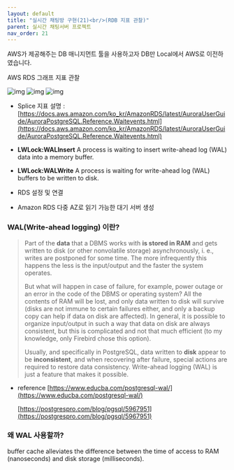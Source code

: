 ```yaml
---
layout: default
title: "실시간 채팅방 구현(21)<br/>(RDB 지표 관찰)"
parent: 실시간 채팅서버 프로젝트
nav_order: 21
---
```


AWS가 제공해주는 DB 매니지먼트 툴을 사용하고자 DB만 Local에서 AWS로 이전하였습니다.

AWS RDS 그래프 지표 관찰

![img](../../../assets/img/rds/1.png)
![img](../../../assets/img/rds/2.png)
![img](../../../assets/img/rds/3.png)


* Splice 지표 설명 : [https://docs.aws.amazon.com/ko_kr/AmazonRDS/latest/AuroraUserGuide/AuroraPostgreSQL.Reference.Waitevents.html](https://docs.aws.amazon.com/ko_kr/AmazonRDS/latest/AuroraUserGuide/AuroraPostgreSQL.Reference.Waitevents.html)

* **LWLock:WALInsert**
    A process is waiting to insert write-ahead log (WAL) data into a memory buffer.

* **LWLock:WALWrite**
    A process is waiting for write-ahead log (WAL) buffers to be written to disk.



* RDS 설정 및 연결
* Amazon RDS 다중 AZ로 읽기 가능한 대기 서버 생성


### WAL(Write-ahead logging) 이란?

> Part of the **data** that a DBMS works with **is stored in RAM** and gets written to disk (or other nonvolatile storage) asynchronously, i. e., writes are postponed for some time. The more infrequently this happens the less is the input/output and the faster the system operates.
>
> But what will happen in case of failure, for example, power outage or an error in the code of the DBMS or operating system? All the contents of RAM will be lost, and only data written to disk will survive (disks are not immune to certain failures either, and only a backup copy can help if data on disk are affected). In general, it is possible to organize input/output in such a way that data on disk are always consistent, but this is complicated and not that much efficient (to my knowledge, only Firebird chose this option).
>
> Usually, and specifically in PostgreSQL, data written to **disk** appear to be **inconsistent**, and when recovering after failure, special actions are required to restore data consistency. Write-ahead logging (WAL) is just a feature that makes it possible.

* reference
    [https://www.educba.com/postgresql-wal/](https://www.educba.com/postgresql-wal/)
    
    [https://postgrespro.com/blog/pgsql/5967951](https://postgrespro.com/blog/pgsql/5967951)

### 왜 WAL 사용할까?
buffer cache alleviates the difference between the time of access to RAM (nanoseconds) and disk storage (milliseconds).




